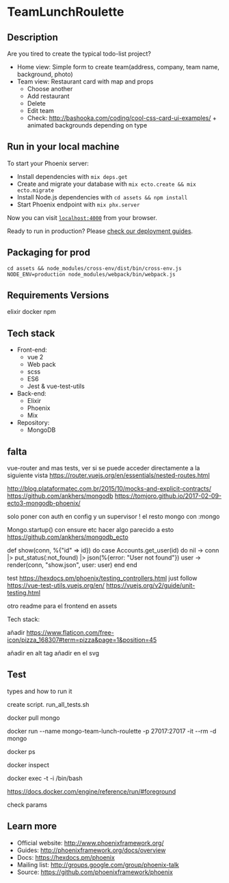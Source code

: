 # TeamLunchRoulette

## Description

Are you tired to create the typical todo-list project? 

- Home view: Simple form to create team(address, company, team name, background, photo)
- Team view: Restaurant card with map and props
    - Choose another
    - Add restaurant
    - Delete
    - Edit team
    - Check: http://bashooka.com/coding/cool-css-card-ui-examples/ + animated backgrounds depending on type

## Run in your local machine

To start your Phoenix server:

  * Install dependencies with `mix deps.get`
  * Create and migrate your database with `mix ecto.create && mix ecto.migrate`
  * Install Node.js dependencies with `cd assets && npm install`
  * Start Phoenix endpoint with `mix phx.server`

Now you can visit [`localhost:4000`](http://localhost:4000) from your browser.

Ready to run in production? Please [check our deployment guides](http://www.phoenixframework.org/docs/deployment).

## Packaging for prod

```
cd assets && node_modules/cross-env/dist/bin/cross-env.js NODE_ENV=production node_modules/webpack/bin/webpack.js
```

## Requirements Versions
elixir 
docker 
npm 


## Tech stack

- Front-end: 
    - vue 2 
    - Web pack
    - scss
    - ES6
    - Jest & vue-test-utils
- Back-end:
    - Elixir
    - Phoenix
    - Mix
- Repository:
    - MongoDB


falta
-----

vue-router and mas tests, ver si se puede acceder directamente a la siguiente vista
https://router.vuejs.org/en/essentials/nested-routes.html

http://blog.plataformatec.com.br/2015/10/mocks-and-explicit-contracts/
https://github.com/ankhers/mongodb
https://tomjoro.github.io/2017-02-09-ecto3-mongodb-phoenix/

solo poner con auth en config y un supervisor ! el resto mongo con :mongo


Mongo.startup() con ensure etc
hacer algo parecido a esto
https://github.com/ankhers/mongodb_ecto

def show(conn, %{"id" => id}) do
  case Accounts.get_user(id) do
    nil ->
      conn
      |> put_status(:not_found)
      |> json(%{error: "User not found"})
    user ->
      render(conn, "show.json", user: user)
  end
end

test
https://hexdocs.pm/phoenix/testing_controllers.html
just follow https://vue-test-utils.vuejs.org/en/
https://vuejs.org/v2/guide/unit-testing.html

otro readme para el frontend en assets 

Tech stack: 


añadir 
https://www.flaticon.com/free-icon/pizza_168307#term=pizza&page=1&position=45

añadir en alt tag
añadir en el svg 

## Test

types and how to run it

create script. run_all_tests.sh

docker pull mongo

docker run --name mongo-team-lunch-roulette -p 27017:27017 -it --rm -d mongo 

docker ps

docker inspect <id>

docker exec -t -i <id> /bin/bash

https://docs.docker.com/engine/reference/run/#foreground 

check params



## Learn more

  * Official website: http://www.phoenixframework.org/
  * Guides: http://phoenixframework.org/docs/overview
  * Docs: https://hexdocs.pm/phoenix
  * Mailing list: http://groups.google.com/group/phoenix-talk
  * Source: https://github.com/phoenixframework/phoenix
